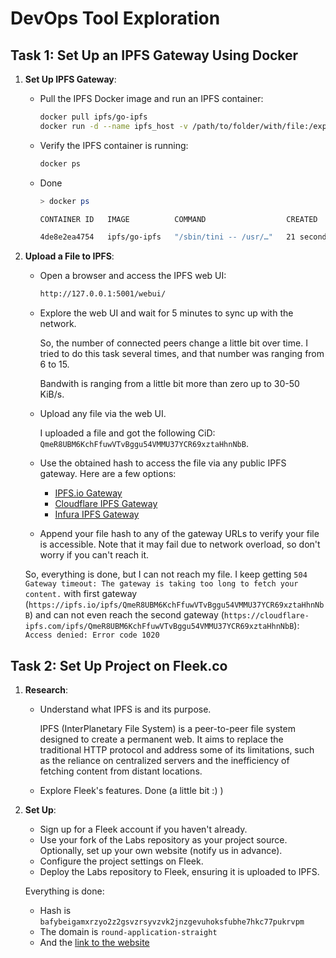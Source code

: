 # DevOps Tool Exploration

## Task 1: Set Up an IPFS Gateway Using Docker

1. **Set Up IPFS Gateway**:
   - Pull the IPFS Docker image and run an IPFS container:

     ```sh
     docker pull ipfs/go-ipfs
     docker run -d --name ipfs_host -v /path/to/folder/with/file:/export -v ipfs_data:/data/ipfs -p 8080:8080 -p 4001:4001 -p 5001:5001 ipfs/go-ipfs
     ```

   - Verify the IPFS container is running:

     ```sh
     docker ps
     ```
    
   - Done
     ```sh
     > docker ps

     CONTAINER ID   IMAGE          COMMAND                  CREATED          STATUS                    PORTS                                                                                        NAMES

     4de8e2ea4754   ipfs/go-ipfs   "/sbin/tini -- /usr/…"   21 seconds ago   Up 20 seconds (healthy)   0.0.0.0:4001->4001/tcp, 0.0.0.0:5001->5001/tcp, 4001/udp, 0.0.0.0:8080->8080/tcp, 8081/tcp   ipfs_host
     ```


2. **Upload a File to IPFS**:
   - Open a browser and access the IPFS web UI:

     ```sh
     http://127.0.0.1:5001/webui/
     ```

   - Explore the web UI and wait for 5 minutes to sync up with the network.

      So, the number of connected peers change a little bit over time. I tried to do this task several times, and that number was ranging from 6 to 15.

      Bandwith is ranging from a little bit more than zero up to 30-50 KiB/s.

   - Upload any file via the web UI.

      I uploaded a file and got the following CiD: ```QmeR8UBM6KchFfuwVTvBggu54VMMU37YCR69xztaHhnNbB```.

   - Use the obtained hash to access the file via any public IPFS gateway. Here are a few options:
     - [IPFS.io Gateway](https://ipfs.io/ipfs/)
     - [Cloudflare IPFS Gateway](https://cloudflare-ipfs.com/ipfs/)
     - [Infura IPFS Gateway](https://ipfs.infura.io/ipfs/)

   - Append your file hash to any of the gateway URLs to verify your file is accessible. Note that it may fail due to network overload, so don't worry if you can't reach it.

   So, everything is done, but I can not reach my file. I keep getting ```504 Gateway timeout: The gateway is taking too long to fetch your content.``` with first gateway (```https://ipfs.io/ipfs/QmeR8UBM6KchFfuwVTvBggu54VMMU37YCR69xztaHhnNbB```) and can not even reach the second gateway (```https://cloudflare-ipfs.com/ipfs/QmeR8UBM6KchFfuwVTvBggu54VMMU37YCR69xztaHhnNbB```): ```Access denied: Error code 1020```

## Task 2: Set Up Project on Fleek.co

1. **Research**:
   - Understand what IPFS is and its purpose.

     IPFS (InterPlanetary File System) is a peer-to-peer file system designed to create a permanent web. It aims to replace the traditional HTTP protocol and address some of its limitations, such as the reliance on centralized servers and the inefficiency of fetching content from distant locations.

   - Explore Fleek's features.
     Done (a little bit :) )

2. **Set Up**:
   - Sign up for a Fleek account if you haven't already.
   - Use your fork of the Labs repository as your project source. Optionally, set up your own website (notify us in advance).
   - Configure the project settings on Fleek.
   - Deploy the Labs repository to Fleek, ensuring it is uploaded to IPFS.

   Everything is done:
   - Hash is ```bafybeigamxrzyo2z2gsvzrsyvzvk2jnzgevuhoksfubhe7hkc77pukrvpm```
   - The domain is ```round-application-straight```
   - And the [link to the website](https://round-application-straight.on-fleek.app)